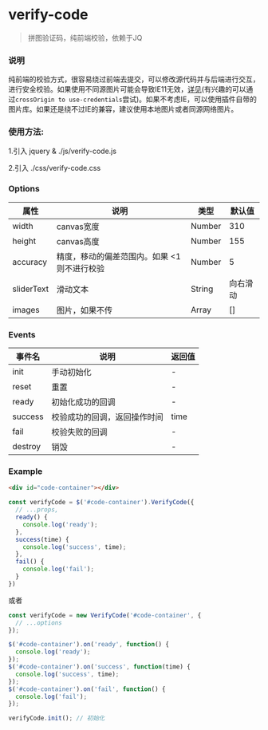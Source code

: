 # verify-code
> 拼图验证码，纯前端校验，依赖于JQ

### 说明
纯前端的校验方式，很容易绕过前端去提交，可以修改源代码并与后端进行交互，进行安全校验。如果使用不同源图片可能会导致IE11无效，[详见](https://stackoverflow.com/questions/34826748/issue-with-crossorigin-anonymous-failing-to-load-images/35043925)(有兴趣的可以通过`crossOrigin to use-credentials`尝试)。如果不考虑IE，可以使用插件自带的图片库。如果还是绕不过IE的兼容，建议使用本地图片或者同源网络图片。

### 使用方法:
1.引入 jquery & ./js/verify-code.js

2.引入 ./css/verify-code.css

### Options

| 属性 | 说明 | 类型 | 默认值 |
| --- | --- | --- | --- |
| width | canvas宽度 | Number | 310 |
| height | canvas高度 | Number | 155 |
| accuracy | 精度，移动的偏差范围内。如果 <1 则不进行校验 | Number | 5 |
| sliderText | 滑动文本 | String | 向右滑动 |
| images | 图片，如果不传 | Array | [] |

### Events

| 事件名	 | 说明 | 返回值 |
| --- | --- | --- |
| init | 手动初始化 | - |
| reset | 重置 | - |
| ready | 初始化成功的回调 | - |
| success | 校验成功的回调，返回操作时间 | time |
| fail | 校验失败的回调 | - |
| destroy | 销毁 | - |

### Example
```html
<div id="code-container"></div>
```

```javascript
const verifyCode = $('#code-container').VerifyCode({
  // ...props,
  ready() {
    console.log('ready');
  },
  success(time) {
    console.log('success', time);
  },
  fail() {
    console.log('fail');
  }
})
```

或者

```javascript
const verifyCode = new VerifyCode('#code-container', {
  // ...options
});

$('#code-container').on('ready', function() {
  console.log('ready');
});
$('#code-container').on('success', function(time) {
  console.log('success', time);
});
$('#code-container').on('fail', function() {
  console.log('fail');
});

verifyCode.init(); // 初始化
```
